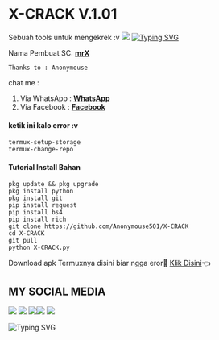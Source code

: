 # X-CRACK V.1.01
Sebuah tools untuk mengekrek :v
![](https://komarev.com/ghpvc/?username=BOT-FB&color=yellow)
[![Typing SVG](https://readme-typing-svg.herokuapp.com?duration=3000&lines=Welcome+to+script+tool)](https://git.io/typing-svg)
>
Nama Pembuat SC: [**mrX**](https://github.com/Anonymouse501)
> 
```
Thanks to : Anonymouse
```
>
chat me :
1. Via WhatsApp : [**WhatsApp**](https://wa.me/6283108115523)
2. Via Facebook : [**Facebook**](https://www.facebook.com/profile.php?id=100066991009757)
>
#### ketik ini kalo error :v
```
termux-setup-storage
termux-change-repo
```
#### Tutorial Install Bahan
```
pkg update && pkg upgrade
pkg install python
pkg install git
pip install request
pip install bs4
pip install rich
git clone https://github.com/Anonymouse501/X-CRACK
cd X-CRACK
git pull
python X-CRACK.py
```


Download apk Termuxnya disini biar ngga eror🌟
[Klik Disini](https://www.mediafire.com/download/4tyiexsyaw48mop)👈
## MY SOCIAL MEDIA
[![](https://img.shields.io/badge/Github-black?logo=Github&logoColor=black&labelColor=white)](https://github.com/Pazrysablenk) [![](https://img.shields.io/badge/Twitter-blue?logo=Twitter&logoColor=White&labelColor=white)](https://mobile.twitter.com/fazrys)
[![](https://img.shields.io/badge/Facebook-blue?logo=Facebook&logoColor=blue&labelColor=white)](https://www.facebook.com/Fazry)[![](https://img.shields.io/badge/Instagram-red?logo=Instagram&logoColor=red&labelColor=white)](https://www.instagram.com/fazryS) [![](https://img.shields.io/badge/Whatsapp-CHAT-red?logo=Whatsapp&logoColor=Brightgreen&labelColor=white)](https://wa.me/6283109115523text=Asalamualaikum+kak+pajri+ganteng)

![Typing SVG](https://readme-typing-svg.herokuapp.com?lines=Selamat+Bersenang-senang....!+)
